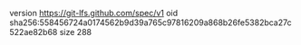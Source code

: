 version https://git-lfs.github.com/spec/v1
oid sha256:558456724a0174562b9d39a765c97816209a868b26fe5382bca27c522ae82b68
size 288
